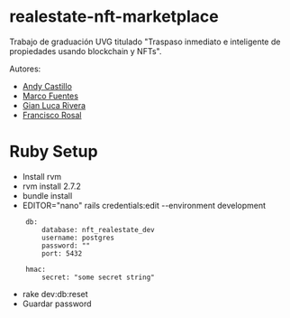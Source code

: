# realestate-nft-marketplace

Trabajo de graduación UVG titulado "Traspaso inmediato e inteligente de propiedades usando blockchain y NFTs".

Autores:
- [Andy Castillo](https://github.com/Andy5am)
- [Marco Fuentes](https://github.com/marcofuentes05)
- [Gian Luca Rivera](https://github.com/LucaBia)
- [Francisco Rosal](https://github.com/FR98)



# Ruby Setup

- Install rvm
- rvm install 2.7.2
- bundle install
- EDITOR="nano" rails credentials:edit --environment development
```
    db:
        database: nft_realestate_dev
        username: postgres
        password: ""
        port: 5432

    hmac:
        secret: "some secret string"
```
- rake dev:db:reset
- Guardar password
